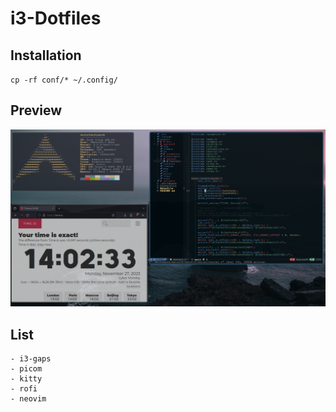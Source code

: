 # i3-Dotfiles

## Installation
`cp -rf conf/* ~/.config/`

## Preview
![Prev](assets/spreview.png)


## List
    - i3-gaps
    - picom
    - kitty
    - rofi
    - neovim
